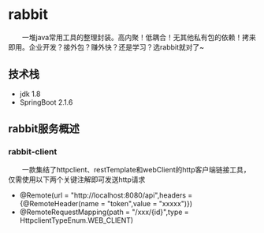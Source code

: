 # rabbit
&emsp;&emsp;一堆java常用工具的整理封装。高内聚！低耦合！无其他私有包的依赖！拷来即用。企业开发？接外包？赚外快？还是学习？选rabbit就对了~

## 技术栈
- jdk 1.8
- SpringBoot 2.1.6

## rabbit服务概述
### rabbit-client
&emsp;&emsp;一款集结了httpclient、restTemplate和webClient的http客户端链接工具，仅需使用以下两个关键注解即可发送http请求
- @Remote(url = "http://localhost:8080/api",headers = {@RemoteHeader(name = "token",value = "xxxxx")})
- @RemoteRequestMapping(path = "/xxx/{id}",type = HttpclientTypeEnum.WEB_CLIENT)

